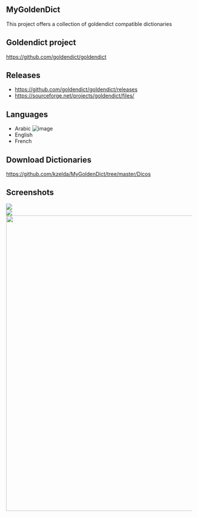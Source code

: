 ## MyGoldenDict
This project offers a collection of goldendict compatible dictionaries

## Goldendict project
https://github.com/goldendict/goldendict

## Releases
- https://github.com/goldendict/goldendict/releases
- https://sourceforge.net/projects/goldendict/files/

## Languages
- Arabic ![image](https://github.com/kzelda/MyGoldenDict/assets/592467/4e645823-d981-4900-a542-4001714abf7b)
- English
- French

## Download Dictionaries
https://github.com/kzelda/MyGoldenDict/tree/master/Dicos

## Screenshots
<img src="https://raw.githubusercontent.com/kzelda/MyGoldenDict/master/Doc/GoldenDict_3.png" />
<br />
<img src="https://raw.githubusercontent.com/kzelda/MyGoldenDict/master/Doc/GoldenDict_2.gif" />
<br />
<img width="800" src="https://raw.githubusercontent.com/kzelda/MyGoldenDict/master/Doc/GoldenDict_1.png" />



